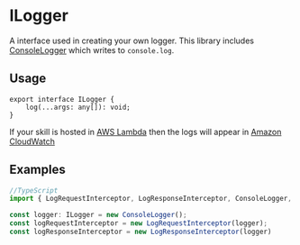 # ILogger

A interface used in creating your own logger. This library includes [ConsoleLogger](ConsoleLogger.md) which writes to `console.log`.

## Usage

```
export interface ILogger {    
    log(...args: any[]): void;    
}
```

If your skill is hosted in [AWS Lambda](https://aws.amazon.com/lambda/) then the logs will appear in [Amazon CloudWatch](https://aws.amazon.com/cloudwatch/)

## Examples

```ts
//TypeScript
import { LogRequestInterceptor, LogResponseInterceptor, ConsoleLogger, ILogger } from "ask-community-interceptors";

const logger: ILogger = new ConsoleLogger();
const logRequestInterceptor = new LogRequestInterceptor(logger);
const logResponseInterceptor = new LogResponseInterceptor(logger)
```